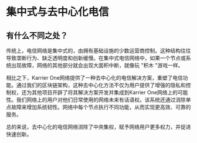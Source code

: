# 集中式与去中心化电信

## 有什么不同之处？

传统上，电信网络是集中式的，由拥有基础设施的少数运营商控制。这种结构往往导致垄断行为、缺乏透明度和创新缓慢。在集中式电信网络中，如果一个节点或系统出现故障，网络的其他部分就会出现大面积中断，就像玩 "积木 "游戏一样。

相比之下，Karrier One网络提供了一种去中心化的电信解决方案，重塑了电信功能。通过我们的区块链架构，这种去中心化方法不仅为用户提供了增强的隐私和控制权，还为其他项目开辟了将其解决方案开发并集成到Karrier One网络上的可能性。我们网络上的用户对他们日常使用的网络未来有话语权。该系统还通过消除单点故障来增加系统韧性。网络中每个节点执行不同功能，从而实现更高效、可靠的服务。

总的来说，去中心化的电信网络消除了中央集权，赋予网络用户更多权力，并促进快速创新。
